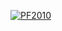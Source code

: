 <!-- dcterms:identifier = riderweblog#240 -->
<!-- dcterms:title = Hodně koňských sil do nového roku -->
<!-- np9:categoryId = 1 -->
<!-- x4w:category = Koně -->
<!-- np9:authorId = 1 -->
<!-- np9:authorEmail = michal.valasek@altairis.cz -->
<!-- dcterms:creator = Michal Altair Valášek -->
<!-- dcterms:created = 2010-01-01T00:15:32.893+01:00 -->
<!-- dcterms:dateAccepted = 2010-01-01T00:00:00+01:00 -->

[![PF2010](https://www.cdn.altairis.cz/Blog/2010/20100101-PF2010_thumb.jpg "PF2010")](https://www.cdn.altairis.cz/Blog/2010/20100101-PF2010_2.jpg)